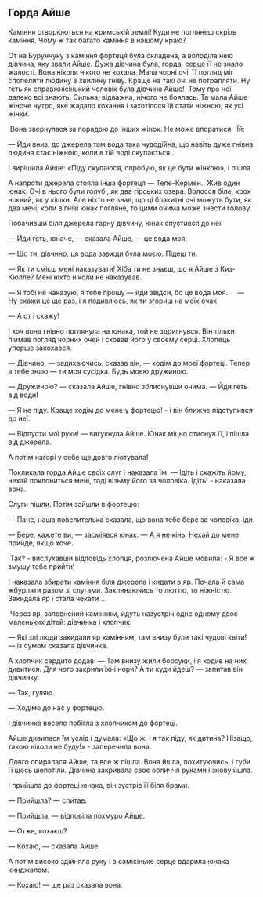 ## Горда Айше

Каміння створюються на кримській землі!
Куди не поглянеш скрізь каміння.
Чому ж так багато каміння в нашому краю?

От на Бурунчуку з каміння фортеця була складена, а володіла нею дівчина, яку звали Айше.
Дужа дівчина була, горда, серце її не знало жалості.
Вона ніколи нікого не кохала.
Мала чорні очі, її погляд міг спопелити людину в хвилину гніву.
Краще на такі очі не потрапляти.
Ну геть як справжнісінький чоловік була дівчина Айше!
 Тому про неї далеко всі знають.
Сильна, відважна, нічого не боялась.
Та мала Айше жіноче нутро, яке жадало кохання і захотілося їй стати ніжною, як усі жінки.

 Вона звернулася за порадою до інших жінок.
Не може впоратися.
 Їй:

— Йди вниз, до джерела там вода така чудодійна, що навіть дуже гнівна людина стає ніжною, коли в тій воді скупається .

І вирішила Айше: «Піду скупаюся, спробую, як це бути жінкою», і пішла.

А напроти джерела стояла інша фортеця — Тепе-Кермен.
 Жив один юнак.
Очі в нього були голубі, як два гірських озера.
Волосся біле, крок ніжний, як у кішки.
Але ніхто не знав, що ці блакитні очі можуть бути, як два мечі, коли в гніві юнак погляне, то цими очима може знести голову.

Побачивши біля джерела гарну дівчину, юнак спустився до неї.

— Йди геть, юначе, — сказала Айше, — це вода моя.

— Що ти, дівчино, ця вода завжди була моєю.
Підеш ти.

— Як ти смієш мені наказувати!
Хіба ти не знаєш, що я Айше з Киз-Кюлле?
Мені ніхто ніколи не наказував.

— Я тобі не наказую, я тебе прошу — йди звідси, бо це вода моя.     — Ну скажи це ще раз, і я подивлюсь, як ти згориш на моїх очах.

— А от і скажу!

І хоч вона гнівно поглянула на юнака, той не здригнувся.
Він тільки піймав погляд чорних очей і сховав його у своєму серці.
Хлопець уперше закохався.

— Дівчино, — задихаючись, сказав він, — ходім до моєї фортеці.
Тепер я тебе знаю — ти моя сусідка.Будь моєю дружиною.

— Дружиною? — сказала Айше, гнівно зблиснувши очима. — Йди геть від води!

— Я не піду.
Краще ходім до мене у фортецю! - і він ближче підступився до неї.

— Відпусти мої руки! — вигукнула Айше.
Юнак міцно стиснув її, і пішла від джерела.

А потім нагорі у себе ще довго лютувала!
Покликала горда Айше своїх слуг і наказала їм: — Ідіть і скажіть йому, нехай поклониться мені, тоді візьму його за чоловіка.
Ідіть! - наказала вона.

Слуги пішли.
Потім зайшли в фортецю:

— Пане, наша повелителька сказала, що вона тебе бере за чоловіка, іди.

— Бере, кажете ви, — засміявся юнак. — А я не кінь.
Нехай до мене прийде, якщо хоче.

 Так? - вислухавши відповідь хлопця, розлючена Айше мовила: - Я все ж змушу тебе прийти!

І наказала збирати каміння біля джерела і кидати в яр.
Почала й сама жбурляти разом зі слугами.
Захлинаючись то люттю, то ніжністю.
Закидала яр і стала чекати ...

 Через яр, заповнений камінням, йдуть назустріч одне одному двоє маленьких дітей: дівчинка і хлопчик.

— Які злі люди закидали яр камінням, там внизу були такі чудові квіти! — із сумом сказала дівчинка.
А хлопчик сердито додав: — Там внизу жили борсуки, і я ходив на них дивитися.
Для чого закрили їхні нори?
А ти куди йдеш? — запитав він дівчинку.

— Так, гуляю.

— Ходімо до нас у фортецю.

І дівчинка весело побігла з хлопчиком до фортеці.

Айше дивилася їм услід і думала: «Що ж, і я так піду, як дитина?
Нізащо, такою ніколи не буду!» - заперечила вона.

Довго опиралася Айше, та все ж пішла.
Вона йшла, похитуючись, і губи її щось шепотіли.
Дівчина закривала своє обличчя руками і знову йшла.

І прийшла до фортеці юнака, він зустрів її біля брами.

— Прийшла? — спитав.

— Прийшла, — відповіла похмуро Айше.

— Отже, кохаєш?

— Кохаю, — сказала Айше.

А потім високо здійняла руку і в самісіньке серце вдарила юнака кинджалом.

— Кохаю! — ще раз сказала вона.
